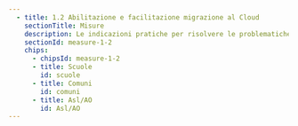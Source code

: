 ```yaml
---
  - title: 1.2 Abilitazione e facilitazione migrazione al Cloud
    sectionTitle: Misure
    description: Le indicazioni pratiche per risolvere le problematiche tecniche ricorrenti
    sectionId: measure-1-2
    chips:
      - chipsId: measure-1-2
      - title: Scuole
        id: scuole
      - title: Comuni
        id: comuni
      - title: Asl/AO
        id: Asl/AO
---
```

